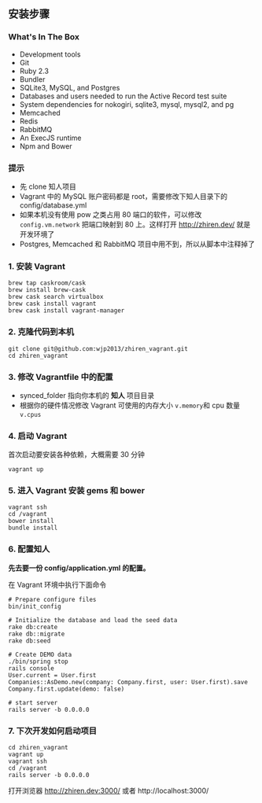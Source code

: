 ## 安装步骤

### What's In The Box

* Development tools
* Git
* Ruby 2.3
* Bundler
* SQLite3, MySQL, and Postgres
* Databases and users needed to run the Active Record test suite
* System dependencies for nokogiri, sqlite3, mysql, mysql2, and pg
* Memcached
* Redis
* RabbitMQ
* An ExecJS runtime
* Npm and Bower

### 提示

* 先 clone 知人项目
* Vagrant 中的 MySQL 账户密码都是 root，需要修改下知人目录下的 config/database.yml
* 如果本机没有使用 pow 之类占用 80 端口的软件，可以修改 `config.vm.network` 把端口映射到 80 上。这样打开 http://zhiren.dev/ 就是开发环境了
* Postgres, Memcached 和 RabbitMQ 项目中用不到，所以从脚本中注释掉了

### 1. 安装 Vagrant

```
brew tap caskroom/cask
brew install brew-cask
brew cask search virtualbox
brew cask install vagrant
brew cask install vagrant-manager
```

### 2. 克隆代码到本机

```
git clone git@github.com:wjp2013/zhiren_vagrant.git
cd zhiren_vagrant
```

### 3. 修改 Vagrantfile 中的配置

* synced_folder 指向你本机的 **知人** 项目目录
* 根据你的硬件情况修改 Vagrant 可使用的内存大小 `v.memory`和 cpu 数量 `v.cpus`

### 4. 启动 Vagrant

首次启动要安装各种依赖，大概需要 30 分钟

```
vagrant up
```

### 5. 进入 Vagrant 安装 gems 和 bower

```
vagrant ssh
cd /vagrant
bower install
bundle install
```

### 6. 配置知人

**先去要一份 config/application.yml 的配置。**

在 Vagrant 环境中执行下面命令

```
# Prepare configure files
bin/init_config

# Initialize the database and load the seed data
rake db:create
rake db::migrate
rake db:seed

# Create DEMO data
./bin/spring stop
rails console
User.current = User.first
Companies::AsDemo.new(company: Company.first, user: User.first).save
Company.first.update(demo: false)

# start server
rails server -b 0.0.0.0
```

### 7. 下次开发如何启动项目

```
cd zhiren_vagrant
vagrant up
vagrant ssh
cd /vagrant
rails server -b 0.0.0.0
```

打开浏览器 http://zhiren.dev:3000/ 或者 http://localhost:3000/
